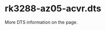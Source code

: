 # rk3288-az05-acvr.dts

More DTS information on the [](Linux-DTSs.md) page.

<code-block src="dts/rk3288-az05-acvr.dts" />
